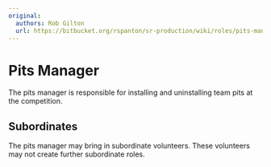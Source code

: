 ```yaml
---
original:
  authors: Rob Gilton
  url: https://bitbucket.org/rspanton/sr-production/wiki/roles/pits-manager
---
```

# Pits Manager

The pits manager is responsible for installing and uninstalling team
pits at the competition.

## Subordinates

The pits manager may bring in subordinate volunteers.  These
volunteers may not create further subordinate roles.
